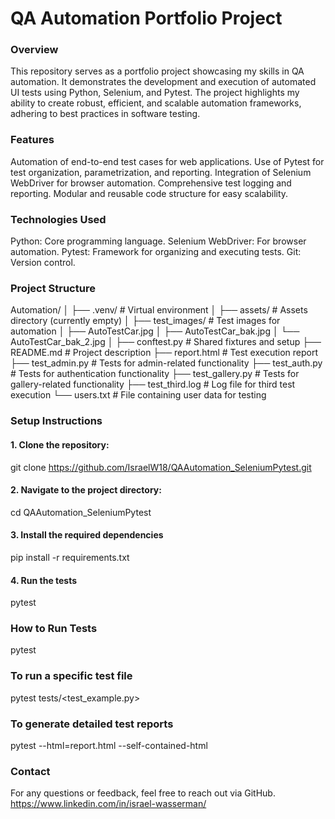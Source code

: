 # QA Automation Portfolio Project

### Overview
This repository serves as a portfolio project showcasing my skills in QA automation. It demonstrates the development and execution of automated UI tests using Python, Selenium, and Pytest. The project highlights my ability to create robust, efficient, and scalable automation frameworks, adhering to best practices in software testing.

### Features
Automation of end-to-end test cases for web applications.
Use of Pytest for test organization, parametrization, and reporting.
Integration of Selenium WebDriver for browser automation.
Comprehensive test logging and reporting.
Modular and reusable code structure for easy scalability.

### Technologies Used
Python: Core programming language.
Selenium WebDriver: For browser automation.
Pytest: Framework for organizing and executing tests.
Git: Version control.

### Project Structure
Automation/
│
├── .venv/                 # Virtual environment
│
├── assets/                # Assets directory (currently empty)
│
├── test_images/           # Test images for automation
│   ├── AutoTestCar.jpg
│   ├── AutoTestCar_bak.jpg
│   └── AutoTestCar_bak_2.jpg
│
├── conftest.py            # Shared fixtures and setup
├── README.md              # Project description
├── report.html            # Test execution report
├── test_admin.py          # Tests for admin-related functionality
├── test_auth.py           # Tests for authentication functionality
├── test_gallery.py        # Tests for gallery-related functionality
├── test_third.log         # Log file for third test execution
└── users.txt              # File containing user data for testing

### Setup Instructions
#### 1. Clone the repository:
git clone https://github.com/IsraelW18/QAAutomation_SeleniumPytest.git

#### 2. Navigate to the project directory:
cd QAAutomation_SeleniumPytest

#### 3. Install the required dependencies
pip install -r requirements.txt

#### 4. Run the tests
pytest

### How to Run Tests
pytest

### To run a specific test file
pytest tests/<test_example.py>

### To generate detailed test reports
pytest --html=report.html --self-contained-html

### Contact
For any questions or feedback, feel free to reach out via GitHub.
https://www.linkedin.com/in/israel-wasserman/